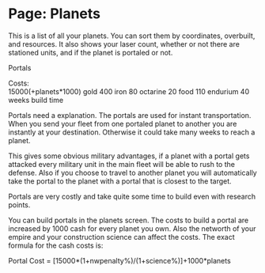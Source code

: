# Page: Planets

This is a list of all your planets. You can sort them by coordinates, overbuilt, and resources. It also shows your laser count, whether or not there are stationed units, and if the planet is portaled or not.

Portals

Costs:	
15000(+planets*1000) gold
400 iron
80 octarine
20 food
110 endurium
40 weeks build time

Portals need a explanation. The portals are used for instant transportation. When you send your fleet from one portaled planet to another you are instantly at your destination. Otherwise it could take many weeks to reach a planet.

This gives some obvious military advantages, if a planet with a portal gets attacked every military unit in the main fleet will be able to rush to the defense. Also if you choose to travel to another planet you will automatically take the portal to the planet with a portal that is closest to the target.

Portals are very costly and take quite some time to build even with research points.

You can build portals in the planets screen. The costs to build a portal are increased by 1000 cash for every planet you own. Also the networth of your empire and your construction science can affect the costs. The exact formula for the cash costs is:

Portal Cost = [15000*(1+nwpenalty%)/(1+science%)]+1000*planets

